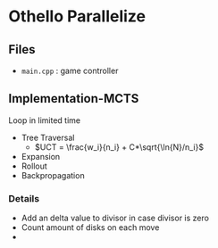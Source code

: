 # Othello Parallelize

## Files

* `main.cpp` : game controller

## Implementation-MCTS
Loop in limited time
* Tree Traversal
  * $UCT = \frac{w_i}{n_i} + C*\sqrt{\ln{N}/n_i}$
* Expansion
* Rollout
* Backpropagation

### Details

* Add an delta value to divisor in case divisor is zero
* Count amount of disks on each move
* 